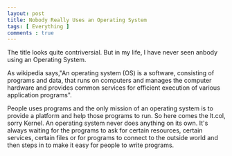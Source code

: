 ```yaml
---
layout: post
title: Nobody Really Uses an Operating System 
tags: [ Everything ]
comments : true
---
```


The title looks quite contriversial. But in my life, I have never seen anbody using an Operating System.

As wikipedia says,"An operating system (OS) is a software, consisting of programs and data, that runs on computers and manages the computer hardware and provides common services for efficient execution of various application programs".

People uses programs and the only mission of an operating system is to provide a platform and help those programs to run. So here comes the lt.col, sorry Kernel.
An operating system never does anything on its own. It's always waiting for the programs to ask for certain resources, certain services, certain files or for programs to connect to the outside world and then steps in to make it easy for people to write programs.
